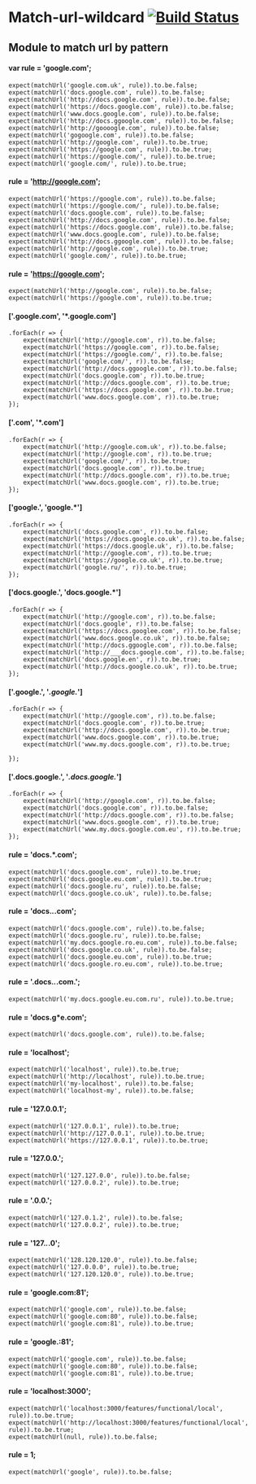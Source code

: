 # Match-url-wildcard [![Build Status](https://travis-ci.org/AlexKamaev/match-url-wildcard.svg?branch=master)](https://travis-ci.org/AlexKamaev/match-url-wildcard)
## Module to match url by pattern

#### var rule = 'google.com';

    expect(matchUrl('google.com.uk', rule)).to.be.false;
    expect(matchUrl('docs.google.com', rule)).to.be.false;
    expect(matchUrl('http://docs.google.com', rule)).to.be.false;
    expect(matchUrl('https://docs.google.com', rule)).to.be.false;
    expect(matchUrl('www.docs.google.com', rule)).to.be.false;
    expect(matchUrl('http://docs.ggoogle.com', rule)).to.be.false;
    expect(matchUrl('http://goooogle.com', rule)).to.be.false;
    expect(matchUrl('gogoogle.com', rule)).to.be.false;
    expect(matchUrl('http://google.com', rule)).to.be.true;
    expect(matchUrl('https://google.com', rule)).to.be.true;
    expect(matchUrl('https://google.com/', rule)).to.be.true;
    expect(matchUrl('google.com/', rule)).to.be.true;

#### rule = 'http://google.com';

    expect(matchUrl('https://google.com', rule)).to.be.false;
    expect(matchUrl('https://google.com/', rule)).to.be.false;
    expect(matchUrl('docs.google.com', rule)).to.be.false;
    expect(matchUrl('http://docs.google.com', rule)).to.be.false;
    expect(matchUrl('https://docs.google.com', rule)).to.be.false;
    expect(matchUrl('www.docs.google.com', rule)).to.be.false;
    expect(matchUrl('http://docs.ggoogle.com', rule)).to.be.false;
    expect(matchUrl('http://google.com', rule)).to.be.true;
    expect(matchUrl('google.com/', rule)).to.be.true;

#### rule = 'https://google.com';

    expect(matchUrl('http://google.com', rule)).to.be.false;
    expect(matchUrl('https://google.com', rule)).to.be.true;

#### ['.google.com', '*.google.com']
    .forEach(r => {
        expect(matchUrl('http://google.com', r)).to.be.false;
        expect(matchUrl('https://google.com', r)).to.be.false;
        expect(matchUrl('https://google.com/', r)).to.be.false;
        expect(matchUrl('google.com/', r)).to.be.false;
        expect(matchUrl('http://docs.ggoogle.com', r)).to.be.false;
        expect(matchUrl('docs.google.com', r)).to.be.true;
        expect(matchUrl('http://docs.google.com', r)).to.be.true;
        expect(matchUrl('https://docs.google.com', r)).to.be.true;
        expect(matchUrl('www.docs.google.com', r)).to.be.true;
    });

#### ['.com', '*.com']
    .forEach(r => {
        expect(matchUrl('http://google.com.uk', r)).to.be.false;
        expect(matchUrl('http://google.com', r)).to.be.true;
        expect(matchUrl('google.com/', r)).to.be.true;
        expect(matchUrl('docs.google.com', r)).to.be.true;
        expect(matchUrl('http://docs.google.com', r)).to.be.true;
        expect(matchUrl('www.docs.google.com', r)).to.be.true;
    });

#### ['google.', 'google.*']
    .forEach(r => {
        expect(matchUrl('docs.google.com', r)).to.be.false;
        expect(matchUrl('https://docs.google.co.uk', r)).to.be.false;
        expect(matchUrl('https://docs.google.uk', r)).to.be.false;
        expect(matchUrl('http://google.com', r)).to.be.true;
        expect(matchUrl('https://google.co.uk', r)).to.be.true;
        expect(matchUrl('google.ru/', r)).to.be.true;
    });

#### ['docs.google.', 'docs.google.*']
    .forEach(r => {
        expect(matchUrl('http://google.com', r)).to.be.false;
        expect(matchUrl('docs.google', r)).to.be.false;
        expect(matchUrl('https://docs.googlee.com', r)).to.be.false;
        expect(matchUrl('www.docs.google.co.uk', r)).to.be.false;
        expect(matchUrl('http://docs.ggoogle.com', r)).to.be.false;
        expect(matchUrl('http://___docs.google.com', r)).to.be.false;
        expect(matchUrl('docs.google.en', r)).to.be.true;
        expect(matchUrl('http://docs.google.co.uk', r)).to.be.true;
    });

#### ['.google.', '*.google.*']
    .forEach(r => {
        expect(matchUrl('http://google.com', r)).to.be.false;
        expect(matchUrl('docs.google.com', r)).to.be.true;
        expect(matchUrl('http://docs.google.com', r)).to.be.true;
        expect(matchUrl('www.docs.google.com', r)).to.be.true;
        expect(matchUrl('www.my.docs.google.com', r)).to.be.true;

    });

#### ['.docs.google.', '*.docs.google.*']
    .forEach(r => {
        expect(matchUrl('http://google.com', r)).to.be.false;
        expect(matchUrl('docs.google.com', r)).to.be.false;
        expect(matchUrl('http://docs.google.com', r)).to.be.false;
        expect(matchUrl('www.docs.google.com', r)).to.be.true;
        expect(matchUrl('www.my.docs.google.com.eu', r)).to.be.true;
    });

#### rule = 'docs.*.com';

    expect(matchUrl('docs.google.com', rule)).to.be.true;
    expect(matchUrl('docs.google.eu.com', rule)).to.be.true;
    expect(matchUrl('docs.google.ru', rule)).to.be.false;
    expect(matchUrl('docs.google.co.uk', rule)).to.be.false;

#### rule = 'docs.*.*.com';

    expect(matchUrl('docs.google.com', rule)).to.be.false;
    expect(matchUrl('docs.google.ru', rule)).to.be.false;
    expect(matchUrl('my.docs.google.ro.eu.com', rule)).to.be.false;
    expect(matchUrl('docs.google.co.uk', rule)).to.be.false;
    expect(matchUrl('docs.google.eu.com', rule)).to.be.true;
    expect(matchUrl('docs.google.ro.eu.com', rule)).to.be.true;

#### rule = '.docs.*.*.com.';

    expect(matchUrl('my.docs.google.eu.com.ru', rule)).to.be.true;

#### rule = 'docs.g*e.com';

    expect(matchUrl('docs.google.com', rule)).to.be.false;

#### rule = 'localhost';

    expect(matchUrl('localhost', rule)).to.be.true;
    expect(matchUrl('http://localhost', rule)).to.be.true;
    expect(matchUrl('my-localhost', rule)).to.be.false;
    expect(matchUrl('localhost-my', rule)).to.be.false;

#### rule = '127.0.0.1';

    expect(matchUrl('127.0.0.1', rule)).to.be.true;
    expect(matchUrl('http://127.0.0.1', rule)).to.be.true;
    expect(matchUrl('https://127.0.0.1', rule)).to.be.true;

#### rule = '127.0.0.';

    expect(matchUrl('127.127.0.0', rule)).to.be.false;
    expect(matchUrl('127.0.0.2', rule)).to.be.true;

#### rule = '.0.0.';

    expect(matchUrl('127.0.1.2', rule)).to.be.false;
    expect(matchUrl('127.0.0.2', rule)).to.be.true;

#### rule = '127.*.*.0';

    expect(matchUrl('128.120.120.0', rule)).to.be.false;
    expect(matchUrl('127.0.0.0', rule)).to.be.true;
    expect(matchUrl('127.120.120.0', rule)).to.be.true;

#### rule = 'google.com:81';

    expect(matchUrl('google.com', rule)).to.be.false;
    expect(matchUrl('google.com:80', rule)).to.be.false;
    expect(matchUrl('google.com:81', rule)).to.be.true;

#### rule = 'google.:81';

    expect(matchUrl('google.com', rule)).to.be.false;
    expect(matchUrl('google.com:80', rule)).to.be.false;
    expect(matchUrl('google.com:81', rule)).to.be.true;

#### rule = 'localhost:3000';

    expect(matchUrl('localhost:3000/features/functional/local', rule)).to.be.true;
    expect(matchUrl('http://localhost:3000/features/functional/local', rule)).to.be.true;
    expect(matchUrl(null, rule)).to.be.false;

#### rule = 1;

    expect(matchUrl('google', rule)).to.be.false;